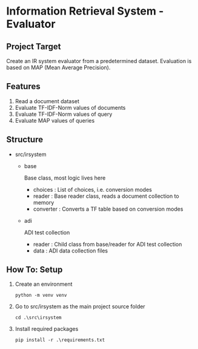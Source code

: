 # Information Retrieval System - Evaluator

## Project Target

Create an IR system evaluator from a predetermined dataset. Evaluation is based on MAP (Mean Average Precision).

## Features

1. Read a document dataset
2. Evaluate TF-IDF-Norm values of documents
3. Evaluate TF-IDF-Norm values of query
4. Evaluate MAP values of queries

## Structure

-   src/irsystem

    -   base

        Base class, most logic lives here

        -   choices : List of choices, i.e. conversion modes
        -   reader : Base reader class, reads a document collection to memory
        -   converter : Converts a TF table based on conversion modes

    -   adi

        ADI test collection

        -   reader : Child class from base/reader for ADI test collection
        -   data : ADI data collection files

## How To: Setup

1. Create an environment
    ```
    python -m venv venv
    ```
2. Go to src/irsystem as the main project source folder
    ```
    cd .\src\irsystem
    ```
3. Install required packages
    ```
    pip install -r .\requirements.txt
    ```

